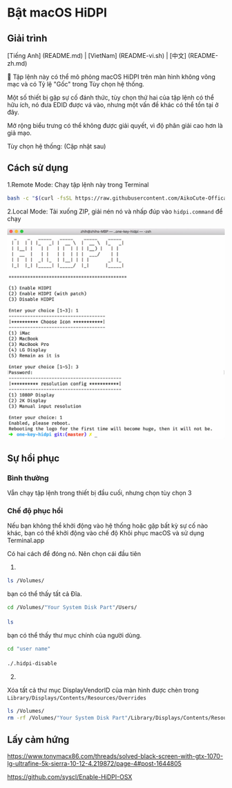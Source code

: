 # Bật macOS HiDPI

## Giải trình

[Tiếng Anh] (README.md) | [VietNam] (README-vi.sh) | [中文] (README-zh.md)

 Tập lệnh này có thể mô phỏng macOS HiDPI trên màn hình không võng mạc và có Tỷ lệ "Gốc" trong Tùy chọn hệ thống.

Một số thiết bị gặp sự cố đánh thức, tùy chọn thứ hai của tập lệnh có thể hữu ích, nó đưa EDID được vá vào, nhưng một vấn đề khác có thể tồn tại ở đây.

Mở rộng biểu trưng có thể không được giải quyết, vì độ phân giải cao hơn là giả mạo.

Tùy chọn hệ thống: (Cập nhật sau)

## Cách sử dụng

1.Remote Mode: Chạy tập lệnh này trong Terminal

```bash
bash -c "$(curl -fsSL https://raw.githubusercontent.com/AikoCute-Offical/one-key-hidpi/master/hidpi.sh)"
```

2.Local Mode: Tải xuống ZIP, giải nén nó và nhấp đúp vào `hidpi.command` để chạy

![RUN](./img/run.jpg)

## Sự hồi phục

### Bình thường

Vẫn chạy tập lệnh trong thiết bị đầu cuối, nhưng chọn tùy chọn 3

### Chế độ phục hồi

Nếu bạn không thể khởi động vào hệ thống hoặc gặp bất kỳ sự cố nào khác, bạn có thể khởi động vào chế độ Khôi phục macOS và sử dụng Terminal.app

Có hai cách để đóng nó. Nên chọn cái đầu tiên

1.

```bash
ls /Volumes/
```

bạn có thể thấy tất cả Đĩa.

```bash
cd /Volumes/"Your System Disk Part"/Users/

ls
```

bạn có thể thấy thư mục chính của người dùng.

```bash
cd "user name"

./.hidpi-disable
```

2.

Xóa tất cả thư mục DisplayVendorID của màn hình được chèn trong `Library/Displays/Contents/Resources/Overrides`

```bash
ls /Volumes/
rm -rf /Volumes/"Your System Disk Part"/Library/Displays/Contents/Resources/Overrides
```

## Lấy cảm hứng

https://www.tonymacx86.com/threads/solved-black-screen-with-gtx-1070-lg-ultrafine-5k-sierra-10-12-4.219872/page-4#post-1644805

https://github.com/syscl/Enable-HiDPI-OSX